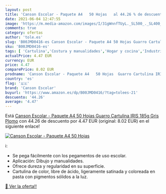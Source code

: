 ```yaml
---
layout: post
title: 'Canson Escolar - Paquete A4   50 Hojas   al 44.26 % de descuento'
date: 2021-06-04 12:47:55
image: 'https://m.media-amazon.com/images/I/31gWnnfTUyL._SL500_._SL400_.jpg'
comments: true
category: ofertas
author: 'tole.es'
slug: 'B00JMD0416-es Canson Escolar - Paquete A4 50 Hojas Guarro Cartulina IRIS...'
sku: 'B00JMD0416-es'
tags: [ 'Cartulina','Costura y manualidades','Hogar y cocina','Industria, empresas y ciencia','Materiales para educación profesional','Papel','Papel y manualidades con papel','canson escolar','escolar', ]
actualPrice: 4.47 EUR
currency: EUR
price: 4.47
comparePrice: 8.02 EUR
prodname: 'Canson Escolar - Paquete A4   50 Hojas  Guarro Cartulina IRIS 185g Gris Plomo'
country: 'es'
flag: '🇪🇸'
brand: 'Canson Escolar'
buyurl: 'https://www.amazon.es/dp/B00JMD0416/?tag=tolees-21'
descuento: '44.26'
average: '4.47'
---
```


Está [Canson Escolar - Paquete A4   50 Hojas  Guarro Cartulina IRIS 185g Gris Plomo](https://www.amazon.es/dp/B00JMD0416/?tag=tolees-21) con 44.26 de descuento por 4.47 EUR (original: 8.02 EUR) en el siguiente enlace!

[![Canson Escolar - Paquete A4   50 Hojas  ](https://m.media-amazon.com/images/I/31gWnnfTUyL._SL500_._SL400_.jpg)](https://www.amazon.es/dp/B00JMD0416/?tag=tolees-21)

ℹ️:

- Se pega fácilmente con los pegamentos de uso escolar.
- Aplicación: Dibujo y manualidades.
- Ofrece dureza y regularidad en su superficie.
- Cartulina de color, libre de ácido, ligeramente satinada y coloreada en pasta con pigmentos sólidos a la luz.

[🛒 Ver la oferta!!](https://www.amazon.es/dp/B00JMD0416/?tag=tolees-21)
